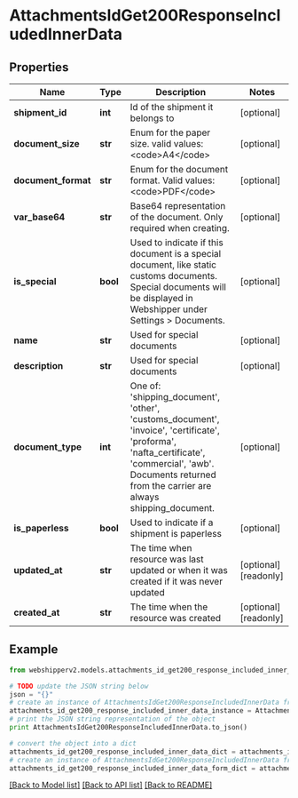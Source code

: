 # AttachmentsIdGet200ResponseIncludedInnerData


## Properties
Name | Type | Description | Notes
------------ | ------------- | ------------- | -------------
**shipment_id** | **int** | Id of the shipment it belongs to | [optional] 
**document_size** | **str** | Enum for the paper size. valid values: &lt;code&gt;A4&lt;/code&gt; | [optional] 
**document_format** | **str** | Enum for the document format. Valid values: &lt;code&gt;PDF&lt;/code&gt; | [optional] 
**var_base64** | **str** | Base64 representation of the document. Only required when creating. | [optional] 
**is_special** | **bool** | Used to indicate if this document is a special document, like static customs documents. Special documents will be displayed in Webshipper under Settings &gt; Documents. | [optional] 
**name** | **str** | Used for special documents | [optional] 
**description** | **str** | Used for special documents | [optional] 
**document_type** | **int** | One of: &#39;shipping_document&#39;, &#39;other&#39;, &#39;customs_document&#39;, &#39;invoice&#39;, &#39;certificate&#39;, &#39;proforma&#39;, &#39;nafta_certificate&#39;, &#39;commercial&#39;, &#39;awb&#39;. Documents returned from the carrier are always shipping_document.  | [optional] 
**is_paperless** | **bool** | Used to indicate if a shipment is paperless | [optional] 
**updated_at** | **str** | The time when resource was last updated or when it was created if it was never updated | [optional] [readonly] 
**created_at** | **str** | The time when the resource was created | [optional] [readonly] 

## Example

```python
from webshipperv2.models.attachments_id_get200_response_included_inner_data import AttachmentsIdGet200ResponseIncludedInnerData

# TODO update the JSON string below
json = "{}"
# create an instance of AttachmentsIdGet200ResponseIncludedInnerData from a JSON string
attachments_id_get200_response_included_inner_data_instance = AttachmentsIdGet200ResponseIncludedInnerData.from_json(json)
# print the JSON string representation of the object
print AttachmentsIdGet200ResponseIncludedInnerData.to_json()

# convert the object into a dict
attachments_id_get200_response_included_inner_data_dict = attachments_id_get200_response_included_inner_data_instance.to_dict()
# create an instance of AttachmentsIdGet200ResponseIncludedInnerData from a dict
attachments_id_get200_response_included_inner_data_form_dict = attachments_id_get200_response_included_inner_data.from_dict(attachments_id_get200_response_included_inner_data_dict)
```
[[Back to Model list]](../README.md#documentation-for-models) [[Back to API list]](../README.md#documentation-for-api-endpoints) [[Back to README]](../README.md)



